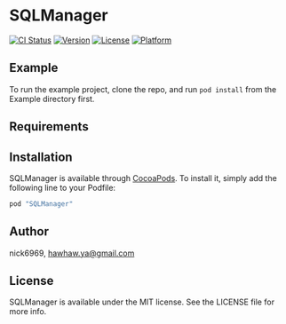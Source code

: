 # SQLManager

[![CI Status](http://img.shields.io/travis/nick6969/SQLManager.svg?style=flat)](https://travis-ci.org/nick6969/SQLManager)
[![Version](https://img.shields.io/cocoapods/v/SQLManager.svg?style=flat)](http://cocoapods.org/pods/SQLManager)
[![License](https://img.shields.io/cocoapods/l/SQLManager.svg?style=flat)](http://cocoapods.org/pods/SQLManager)
[![Platform](https://img.shields.io/cocoapods/p/SQLManager.svg?style=flat)](http://cocoapods.org/pods/SQLManager)

## Example

To run the example project, clone the repo, and run `pod install` from the Example directory first.

## Requirements

## Installation

SQLManager is available through [CocoaPods](http://cocoapods.org). To install
it, simply add the following line to your Podfile:

```ruby
pod "SQLManager"
```

## Author

nick6969, hawhaw.ya@gmail.com

## License

SQLManager is available under the MIT license. See the LICENSE file for more info.
